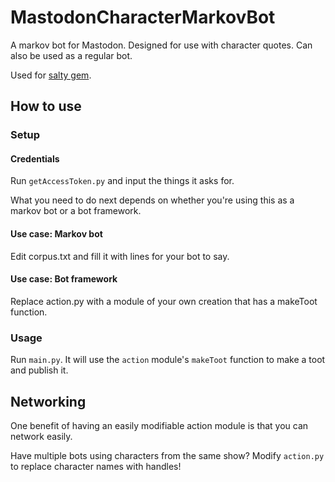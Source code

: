 # MastodonCharacterMarkovBot

A markov bot for Mastodon. Designed for use with character quotes. Can also be used as a regular bot.

Used for [salty gem](https://botsin.space/@SaltyGem).

## How to use
### Setup
#### Credentials
Run `getAccessToken.py` and input the things it asks for.

What you need to do next depends on whether you're using this as a markov bot or a bot framework.

#### Use case: Markov bot
Edit corpus.txt and fill it with lines for your bot to say.

#### Use case: Bot framework
Replace action.py with a module of your own creation that has a makeToot function.

### Usage
Run `main.py`. It will use the `action` module's `makeToot` function to make a toot and publish it.

## Networking

One benefit of having an easily modifiable action module is that you can network easily.

Have multiple bots using characters from the same show? Modify `action.py` to replace character names with handles!
